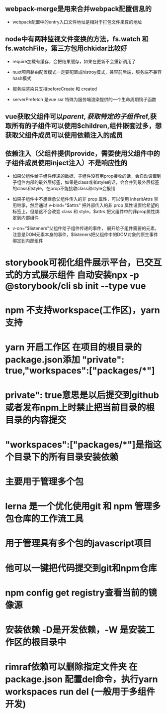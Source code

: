 ## webpack-merge是用来合并webpack配置信息的

* webpack配置中的entry入口文件地址是相对于打包文件来算的地址

## node中有两种监视文件变换的方法，fs.watch 和 fs.watchFile，第三方包用chkidar比较好

* require加载有缓存，会把结果缓存，如果在更新不会重新调用了

* nuxt项目路由配置模式一定要配置成histroy模式，兼容前后端，服务端不兼容hash模式

* 服务端渲染只支持beforeCreate 和 created 

* serverPrefetch 是vue ssr 特殊为服务端渲染提供的一个生命周期钩子函数 

## vue获取父组件可以$parent,获取特定的子组件$ref,获取所有的子组件可以使用$children,组件嵌套过多，想获取父组件成员可以使用依赖注入的成员
## 依赖注入（父组件提供provide，需要使用父组件中的子组件成员使用inject注入）不是响应性的
 
* 如果父组件给子组件传递的数据，子组件没有用prop接收的话，会自动设置到子组件内部的最外层标签，如果是class或者style的话，会合并到最外层标签的class和style，在prop不能接收class和style会报错

* 如果子组件中不想继承父组件传入的非 prop 属性，可以使用 inheritAttrs 禁用继承，然后通过 v-bind="$attrs" 把外部传入的非 prop 属性设置给希望的标签上，但是这不会改变 class 和 style，$attrs 把父组件中的非prop属性绑定到内部组件

* v-on="$listeners"父组件给子组件传递的事件， 展开给子组件需要的元素，注意是DOM元素本身的事件，$listeners把父组件中的DOM对象的原生事件绑定到内部组件 

# storybook可视化组件展示平台，已交互式的方式展示组件 自动安装npx -p @storybook/cli sb init --type vue

# npm 不支持workspace(工作区)，yarn 支持 
# yarn 开启工作区 在项目的根目录的package.json添加  "private": true,"workspaces":["packages/*"]
# private": true意思是以后提交到github或者发布npm上时禁止把当前目录的根目录的内容提交
# "workspaces":["packages/*"]是指这个目录下的所有目录安装依赖
# 主要用于管理多个包

# lerna 是一个优化使用git 和 npm 管理多包仓库的工作流工具
# 用于管理具有多个包的javascript项目
# 他可以一键把代码提交到git和npm仓库

# npm config get registry查看当前的镜像源

# 安装依赖 -D是开发依赖，-W 是安装工作区的根目录中

# rimraf依赖可以删除指定文件夹  在package.json 配置del命令，执行yarn workspaces run del (一般用于多组件开发)